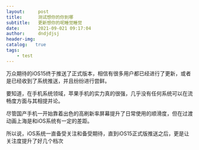```yaml
---
layout:     post
title:      测试想你的你到哪
subtitle:   更新想你的呢睡觉睡觉
date:       2021-09-021 09:17:04
author:     dndjdjsj
header-img: 
catalog:   true
tags:
    - test
---
```


万众期待的iOS15终于推送了正式版本，相信有很多用户都已经进行了更新，或者是已经收到了系统推送，并且纷纷进行尝鲜。

要知道，在手机系统领域，苹果手机的实力真的很强，几乎没有任何系统可以在流畅度方面与其相提并论。

尽管国产手机一开始靠着出色的高刷新率屏幕提升了日常使用的顺滑度，但在过渡动画上海是和iOS系统有一定的差距。

所以说，iOS系统一直备受关注和备受期待，直到iOS15正式版推送之后，更是让关注度提升了好几个档次
